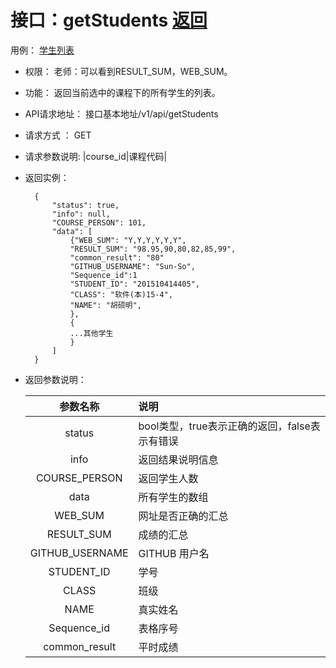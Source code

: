 <!-- markdownlint-disable MD033-->
<!-- 禁止MD033类型的警告 https://www.npmjs.com/package/markdownlint -->

# 接口：getStudents  [返回](../README.md)
用例： [学生列表](../用例/学生列表.md)

- 权限：
    老师：可以看到RESULT_SUM，WEB_SUM。

- 功能：
    返回当前选中的课程下的所有学生的列表。

- API请求地址：
   接口基本地址/v1/api/getStudents

- 请求方式 ：
    GET

- 请求参数说明:
  |course_id|课程代码|

- 返回实例：

        {
            "status": true,
            "info": null,
            "COURSE_PERSON": 101,
            "data": [
                {"WEB_SUM": "Y,Y,Y,Y,Y,Y",
                "RESULT_SUM": "98.95,90,80,82,85,99",
				"common_result": "80"
                "GITHUB_USERNAME": "Sun-So",
				"Sequence_id":1
                "STUDENT_ID": "201510414405",
                "CLASS": "软件(本)15-4",
                "NAME": "胡硕明",
                },
                {
                ...其他学生
                }
            ]
        }

- 返回参数说明：

  |参数名称|说明|
  |:---------:|:--------------------------------------------------------|
  |status|bool类型，true表示正确的返回，false表示有错误|
  |info|返回结果说明信息|
  |COURSE_PERSON|返回学生人数|
  |data|所有学生的数组|
  |WEB_SUM|网址是否正确的汇总|
  |RESULT_SUM|成绩的汇总|
  |GITHUB_USERNAME|GITHUB 用户名|
  |STUDENT_ID|学号|
  |CLASS|班级|
  |NAME|真实姓名|
  |Sequence_id|表格序号|
  |common_result|平时成绩|
